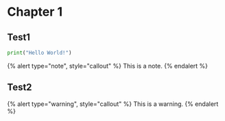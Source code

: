 # Chapter 1

## Test1
```py
print("Hello World!")
```

{% alert type="note", style="callout" %}
This is a note.
{% endalert %}

## Test2

{% alert type="warning", style="callout" %}
This is a warning.
{% endalert %}

